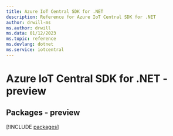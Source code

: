 ```yaml
---
title: Azure IoT Central SDK for .NET
description: Reference for Azure IoT Central SDK for .NET
author: drwill-ms
ms.author: drwill
ms.data: 01/12/2023
ms.topic: reference
ms.devlang: dotnet
ms.service: iotcentral
---
```

# Azure IoT Central SDK for .NET - preview
## Packages - preview
[!INCLUDE [packages](iot-central-index.md)]